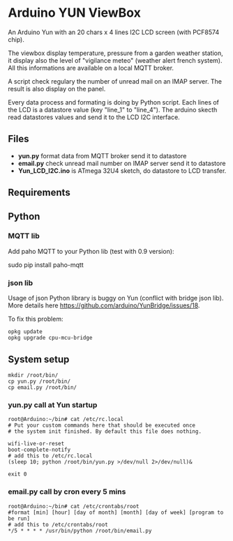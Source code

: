 Arduino YUN ViewBox
===================

An Arduino Yun with an 20 chars x 4 lines I2C LCD screen (with PCF8574 chip).

The viewbox display temperature, pressure from a garden weather station, it
display also the level of "vigilance meteo" (weather alert french system). All
this informations are available on a local MQTT broker.

A script check regulary the number of unread mail on an IMAP server. The result
is also display on the panel.

Every data process and formating is doing by Python script. Each lines of the
LCD is a datastore value (key "line\_1" to "line\_4"). The arduino skecth read
datastores values and send it to the LCD I2C interface.

Files
-----

* **yun.py** format data from MQTT broker send it to datastore
* **email.py** check unread mail number on IMAP server send it to datastore
* **Yun\_LCD\_I2C.ino** is ATmega 32U4 sketch, do datastore to LCD transfer.

Requirements
------------

## Python

### MQTT lib

Add paho MQTT to your Python lib (test with 0.9 version):

  sudo pip install paho-mqtt

### json lib

Usage of json Python library is buggy on Yun (conflict with bridge json lib).
More details here https://github.com/arduino/YunBridge/issues/18.

To fix this problem:

    opkg update
    opkg upgrade cpu-mcu-bridge

## System setup

    mkdir /root/bin/
    cp yun.py /root/bin/
    cp email.py /root/bin/

### **yun.py** call at Yun startup

    root@Arduino:~/bin# cat /etc/rc.local
    # Put your custom commands here that should be executed once
    # the system init finished. By default this file does nothing.

    wifi-live-or-reset
    boot-complete-notify
    # add this to /etc/rc.local
    (sleep 10; python /root/bin/yun.py >/dev/null 2>/dev/null)&

    exit 0

### **email.py** call by cron every 5 mins

    root@Arduino:~/bin# cat /etc/crontabs/root
    #format [min] [hour] [day of month] [month] [day of week] [program to be run]
    # add this to /etc/crontabs/root
    */5 * * * * /usr/bin/python /root/bin/email.py

